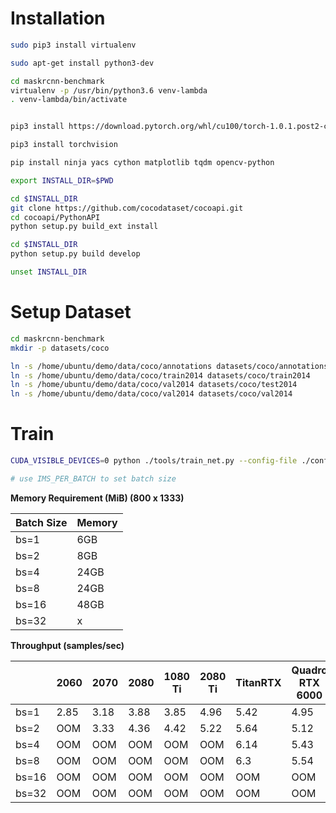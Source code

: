 Installation
===

```bash
sudo pip3 install virtualenv

sudo apt-get install python3-dev

cd maskrcnn-benchmark
virtualenv -p /usr/bin/python3.6 venv-lambda
. venv-lambda/bin/activate


pip3 install https://download.pytorch.org/whl/cu100/torch-1.0.1.post2-cp36-cp36m-linux_x86_64.whl

pip3 install torchvision

pip install ninja yacs cython matplotlib tqdm opencv-python

export INSTALL_DIR=$PWD

cd $INSTALL_DIR
git clone https://github.com/cocodataset/cocoapi.git
cd cocoapi/PythonAPI
python setup.py build_ext install

cd $INSTALL_DIR
python setup.py build develop

unset INSTALL_DIR

```


Setup Dataset
===

```bash
cd maskrcnn-benchmark
mkdir -p datasets/coco

ln -s /home/ubuntu/demo/data/coco/annotations datasets/coco/annotations 
ln -s /home/ubuntu/demo/data/coco/train2014 datasets/coco/train2014 
ln -s /home/ubuntu/demo/data/coco/val2014 datasets/coco/test2014 
ln -s /home/ubuntu/demo/data/coco/val2014 datasets/coco/val2014 

```

Train
===

```bash
CUDA_VISIBLE_DEVICES=0 python ./tools/train_net.py --config-file ./configs/e2e_mask_rcnn_R_101_FPN_1x.yaml

# use IMS_PER_BATCH to set batch size
```



**Memory Requirement (MiB) (800 x 1333)**

| Batch Size  | Memory  |
|---|---|
| bs=1 | 6GB  |
| bs=2 | 8GB  |
| bs=4 | 24GB  |
| bs=8 | 24GB  |
| bs=16 | 48GB  |
| bs=32 | x  |

**Throughput (samples/sec)** 

|   | 2060  | 2070  | 2080  |  1080 Ti | 2080 Ti | TitanRTX | Quadro RTX 6000 | V100 | Quadro RTX 8000 |
|---|---|---|---|---|---|---|---|---|---|
| bs=1  | 2.85 | 3.18  | 3.88  | 3.85  | 4.96 | 5.42  |  4.95 | 5.36  | 5.17  |
| bs=2  | OOM  | 3.33  | 4.36  | 4.42  | 5.22 | 5.64  |  5.12 | 5.66  | 5.35  |
| bs=4  | OOM  | OOM  | OOM  | OOM  | OOM  | 6.14  | 5.43  | 6.25 |  5.95 |
| bs=8  | OOM  | OOM  | OOM  | OOM  | OOM  | 6.3  | 5.54  | 6.35  | 5.90  |
| bs=16  | OOM  | OOM  | OOM  | OOM  | OOM  | OOM  | OOM  | OOM  | 5.84  |
| bs=32  | OOM  | OOM  | OOM  | OOM  | OOM  | OOM  | OOM  | OOM  | OOM  |



